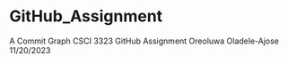 # GitHub_Assignment
 A Commit Graph 
 CSCI 3323
 GitHub Assignment
 Oreoluwa Oladele-Ajose
 11/20/2023
